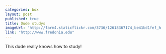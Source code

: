 ```yaml
---
categories: box
layout: post
published: true
title: Dude studys
imageUrl: "http://farm4.staticflickr.com/3736/12618367174_be41bd1fef_h.jpg"
link: "http://www.fredonia.edu"
---
```


This dude really knows how to study!
